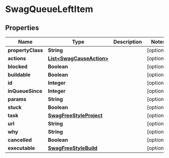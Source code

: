 
# SwagQueueLeftItem

## Properties
Name | Type | Description | Notes
------------ | ------------- | ------------- | -------------
**propertyClass** | **String** |  |  [optional]
**actions** | [**List&lt;SwagCauseAction&gt;**](SwagCauseAction.md) |  |  [optional]
**blocked** | **Boolean** |  |  [optional]
**buildable** | **Boolean** |  |  [optional]
**id** | **Integer** |  |  [optional]
**inQueueSince** | **Integer** |  |  [optional]
**params** | **String** |  |  [optional]
**stuck** | **Boolean** |  |  [optional]
**task** | [**SwagFreeStyleProject**](SwagFreeStyleProject.md) |  |  [optional]
**url** | **String** |  |  [optional]
**why** | **String** |  |  [optional]
**cancelled** | **Boolean** |  |  [optional]
**executable** | [**SwagFreeStyleBuild**](SwagFreeStyleBuild.md) |  |  [optional]




